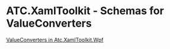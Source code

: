 # ATC.XamlToolkit - Schemas for ValueConverters

[ValueConverters in Atc.XamlToolkit.Wpf](..\..\docs\ValueConverters\@Readme.md)
